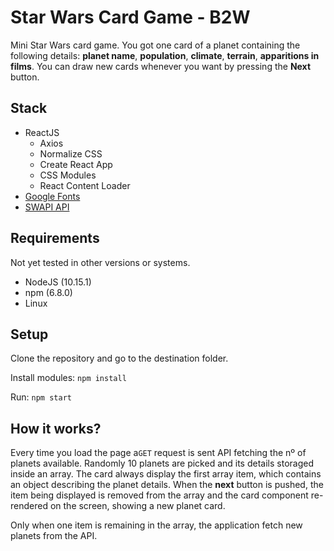 
# Star Wars Card Game - B2W
Mini Star Wars card game. You got one card of a planet containing the following details: **planet name**, **population**, **climate**, **terrain**, **apparitions in films**. You can draw new cards whenever you want by pressing the **Next** button.

## Stack
 - ReactJS
   - Axios
   - Normalize CSS
   - Create React App
   - CSS Modules
   - React Content Loader
 - [Google Fonts](https://fonts.google.com/)
 - [SWAPI API](https://swapi.co/)

## Requirements
Not yet tested in other versions or systems.
- NodeJS (10.15.1)
- npm (6.8.0)
- Linux
## Setup
Clone the repository and go to the destination folder.

Install modules:
`npm install`

Run:
`npm start`

## How it works?
Every time you load the page a`GET` request is sent API fetching the nº of planets available. Randomly 10 planets are picked and its details storaged inside an array.
The card always display the first array item, which contains an object describing the planet details. When the **next** button is pushed, the item being displayed is removed from the array and the card component re-rendered on the screen, showing a new planet card.

Only when one item is remaining in the array, the application fetch new planets from the API.
